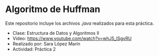 # Algoritmo de Huffman

Este repositorio incluye los archivos _.java_ realizados para esta práctica. 

- Clase: Estructura de Datos y Algoritmos II
- Video: https://www.youtube.com/watch?v=whJ5_lSgvRU
- Realizado por: Sara López Marín
- Actividad: Práctica 2
